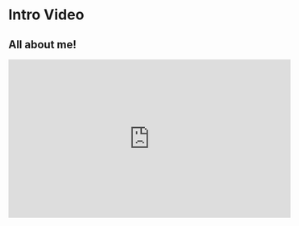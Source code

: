 # Intro Video
## All about me!
<iframe width="560" height="315" src="https://www.youtube.com/embed/P1f7mAId08k" title="YouTube video player" frameborder="0" allow="accelerometer; autoplay; clipboard-write; encrypted-media; gyroscope; picture-in-picture" allowfullscreen></iframe>

